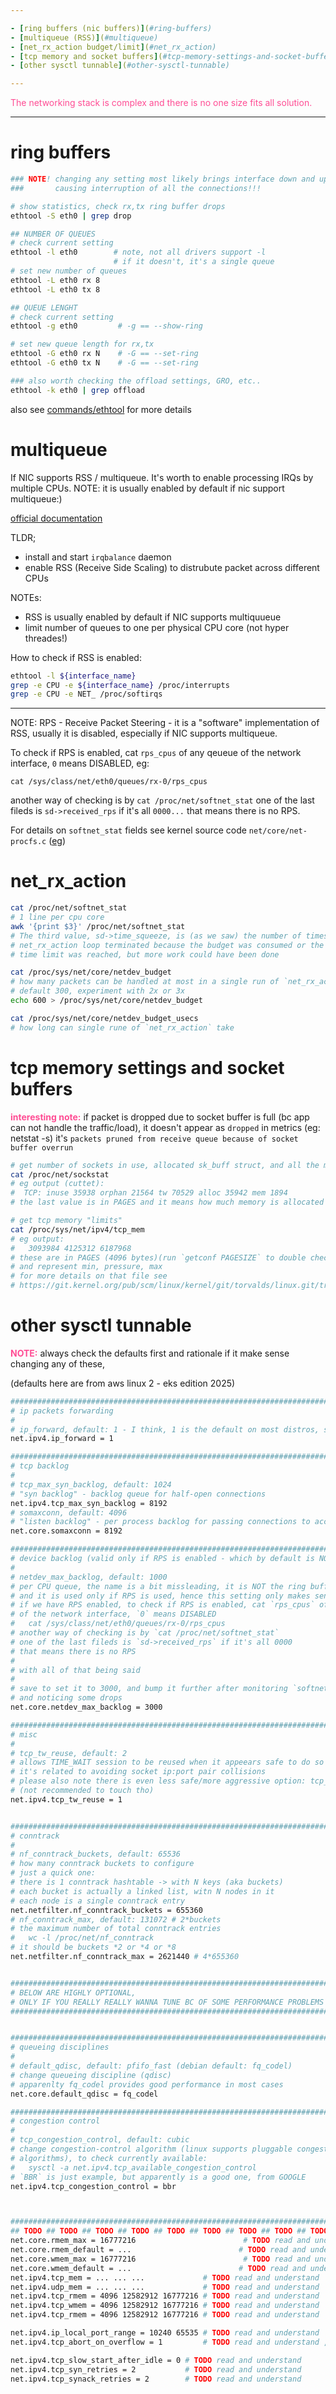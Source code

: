 ```yaml
---

- [ring buffers (nic buffers)](#ring-buffers)
- [multiqueue (RSS)](#multiqueue)
- [net_rx_action budget/limit](#net_rx_action)
- [tcp memory and socket buffers](#tcp-memory-settings-and-socket-buffers)
- [other sysctl tunnable](#other-sysctl-tunnable)

---
```


<span style="color:#ff4d94">
The networking stack is complex and there is no one size fits all solution.
</span>

---

# ring buffers

```sh
### NOTE! changing any setting most likely brings interface down and up!
###       causing interruption of all the connections!!!

# show statistics, check rx,tx ring buffer drops
ethtool -S eth0 | grep drop

## NUMBER OF QUEUES
# check current setting
ethtool -l eth0        # note, not all drivers support -l
                       # if it doesn't, it's a single queue
# set new number of queues
ethtool -L eth0 rx 8
ethtool -L eth0 tx 8

## QUEUE LENGHT
# check current setting
ethtool -g eth0         # -g == --show-ring

# set new queue length for rx,tx
ethtool -G eth0 rx N    # -G == --set-ring
ethtool -G eth0 tx N    # -G == --set-ring

### also worth checking the offload settings, GRO, etc..
ethtool -k eth0 | grep offload
```
also see [commands/ethtool](../../COMMANDS/ETHTOOL/index.md) for more details


# multiqueue
If NIC supports RSS / multiqueue. It's worth to enable processing IRQs by multiple
CPUs. NOTE: it is usually enabled by default if nic support multiqueue:)

[official documentation](https://docs.kernel.org/networking/scaling.html)

TLDR;
- install and start `irqbalance` daemon
- enable RSS (Receive Side Scaling) to distrubute packet across different CPUs

NOTEs:
- RSS is usually enabled by default if NIC supports multiquueue
- limit number of queues to one per physical CPU core (not hyper threades!)

How to check if RSS is enabled:
```sh
ethtool -l ${interface_name}
grep -e CPU -e ${interface_name} /proc/interrupts
grep -e CPU -e NET_ /proc/softirqs
```

---

NOTE: RPS - Receive Packet Steering - it is a  "software" implementation of RSS,
usually it is disabled, especially if NIC supports multiqueue.

To check if RPS is enabled, cat `rps_cpus` of any qeueue of the network interface,
`0` means DISABLED, eg:
```
cat /sys/class/net/eth0/queues/rx-0/rps_cpus
```
another way of checking is by `cat /proc/net/softnet_stat` one of the last fileds
is `sd->received_rps` if it's all `0000...` that means there is no RPS.

For details on `softnet_stat` fields see kernel source code `net/core/net-procfs.c`
([eg](https://github.com/torvalds/linux/blob/v6.0/net/core/net-procfs.c#L171-L177))

# net_rx_action

```sh
cat /proc/net/softnet_stat
# 1 line per cpu core
awk '{print $3}' /proc/net/softnet_stat
# The third value, sd->time_squeeze, is (as we saw) the number of times the
# net_rx_action loop terminated because the budget was consumed or the
# time limit was reached, but more work could have been done

cat /proc/sys/net/core/netdev_budget
# how many packets can be handled at most in a single run of `net_rx_action`
# default 300, experiment with 2x or 3x
echo 600 > /proc/sys/net/core/netdev_budget

cat /proc/sys/net/core/netdev_budget_usecs
# how long can single rune of `net_rx_action` take
```

# tcp memory settings and socket buffers
<span style="color:#ff4d94">**interesting note:**</span>
if packet is dropped due to socket buffer is full (bc app can not handle
the traffic/load), it doesn't appear as `dropped` in metrics (eg: netstat -s)
it's `packets pruned from receive queue because of socket buffer overrun`

```sh
# get number of sockets in use, allocated sk_buff struct, and all the memory
cat /proc/net/sockstat
# eg output (cuttet):
#  TCP: inuse 35938 orphan 21564 tw 70529 alloc 35942 mem 1894
# the last value is in PAGES and it means how much memory is allocated to TCP

# get tcp memory "limits"
cat /proc/sys/net/ipv4/tcp_mem
# eg output:
#   3093984 4125312 6187968
# these are in PAGES (4096 bytes)(run `getconf PAGESIZE` to double check)
# and represent min, pressure, max
# for more details on that file see
# https://git.kernel.org/pub/scm/linux/kernel/git/torvalds/linux.git/tree/Documentation/networking/ip-sysctl.rst
```

# other sysctl tunnable

<span style="color:#ff4d94">**NOTE:**</span> always check the defaults first
and rationale if it make sense changing any of these,

(defaults here are from aws linux 2 - eks edition 2025)

```sh
###############################################################################
# ip packets forwarding
#
# ip_forward, default: 1 - I think, 1 is the default on most distros, so just double check
net.ipv4.ip_forward = 1

###############################################################################
# tcp backlog
#
# tcp_max_syn_backlog, default: 1024
# "syn backlog" - backlog queue for half-open connections
net.ipv4.tcp_max_syn_backlog = 8192
# somaxconn, default: 4096
# "listen backlog" - per process backlog for passing connections to accept()
net.core.somaxconn = 8192

###############################################################################
# device backlog (valid only if RPS is enabled - which by default is NOT!)
#
# netdev_max_backlog, default: 1000
# per CPU queue, the name is a bit missleading, it is NOT the ring buffer aka driver queue
# and it is used only if RPS is used, hence this setting only makes sense to TUNE
# if we have RPS enabled, to check if RPS is enabled, cat `rps_cpus` of any qeueue
# of the network interface, `0` means DISABLED
#   cat /sys/class/net/eth0/queues/rx-0/rps_cpus
# another way of checking is by `cat /proc/net/softnet_stat`
# one of the last fileds is `sd->received_rps` if it's all 0000
# that means there is no RPS
#
# with all of that being said
#
# save to set it to 3000, and bump it further after monitoring `softnet_stat`
# and noticing some drops
net.core.netdev_max_backlog = 3000

###############################################################################
# misc
#
# tcp_tw_reuse, default: 2
# allows TIME_WAIT session to be reused when it appeears safe to do so
# it's related to avoiding socket ip:port pair collisions
# please also note there is even less safe/more aggressive option: tcp_tw_recycle
# (not recommended to touch tho)
net.ipv4.tcp_tw_reuse = 1


###############################################################################
# conntrack
#
# nf_conntrack_buckets, default: 65536
# how many conntrack buckets to configure
# just a quick one:
# there is 1 conntrack hashtable -> with N keys (aka buckets)
# each bucket is actually a linked list, witn N nodes in it
# each node is a single conntrack entry
net.netfilter.nf_conntrack_buckets = 655360
# nf_conntrack_max, default: 131072 # 2*buckets
# the maximum number of total conntrack entries
#   wc -l /proc/net/nf_conntrack
# it should be buckets *2 or *4 or *8
net.netfilter.nf_conntrack_max = 2621440 # 4*655360


###############################################################################
# BELOW ARE HIGHLY OPTIONAL,
# ONLY IF YOU REALLY REALLY WANNA TUNE BC OF SOME PERFORMANCE PROBLEMS
###############################################################################


###############################################################################
# queueing disciplines
#
# default_qdisc, default: pfifo_fast (debian default: fq_codel)
# change queueing discipline (qdisc)
# apparenlty fq_codel provides good performance in most cases
net.core.default_qdisc = fq_codel

###############################################################################
# congestion control
#
# tcp_congestion_control, default: cubic
# change congestion-control algorithm (linux supports pluggable congestion-control
# algorithms), to check currently available:
#   sysctl -a net.ipv4.tcp_available_congestion_control
# `BBR` is just example, but apparently is a good one, from GOOGLE
net.ipv4.tcp_congestion_control = bbr



###############################################################################
## TODO ## TODO ## TODO ## TODO ## TODO ## TODO ## TODO ## TODO ## TODO ##
net.core.rmem_max = 16777216                        # TODO read and understand
net.core.rmem_default = ...                        # TODO read and understand
net.core.wmem_max = 16777216                        # TODO read and understand
net.core.wmem_default = ...                        # TODO read and understand
net.ipv4.tcp_mem = ... ... ...             # TODO read and understand
net.ipv4.udp_mem = ... ... ...             # TODO read and understand
net.ipv4.tcp_rmem = 4096 12582912 16777216 # TODO read and understand
net.ipv4.tcp_wmem = 4096 12582912 16777216 # TODO read and understand
net.ipv4.tcp_rmem = 4096 12582912 16777216 # TODO read and understand

net.ipv4.ip_local_port_range = 10240 65535 # TODO read and understand
net.ipv4.tcp_abort_on_overflow = 1         # TODO read and understand , I think I prefer 0

net.ipv4.tcp_slow_start_after_idle = 0 # TODO read and understand
net.ipv4.tcp_syn_retries = 2           # TODO read and understand
net.ipv4.tcp_synack_retries = 2        # TODO read and understand
```

